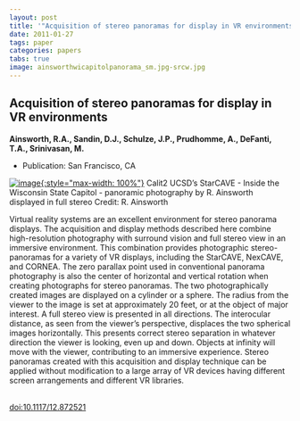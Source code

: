 ```yaml
---
layout: post
title: '"Acquisition of stereo panoramas for display in VR environments"'
date: 2011-01-27
tags: paper
categories: papers
tabs: true
image: ainsworthwicapitolpanorama_sm.jpg-srcw.jpg
---
```


## Acquisition of stereo panoramas for display in VR environments
**Ainsworth, R.A., Sandin, D.J., Schulze, J.P., Prudhomme, A., DeFanti, T.A., Srinivasan, M.**
- Publication: San Francisco, CA


[![image](https://www.evl.uic.edu/output/originals/ainsworthwicapitolpanorama_sm.jpg-srcw.jpg){:style="max-width: 100%"}](https://www.evl.uic.edu/output/originals/ainsworthwicapitolpanorama_sm.jpg-srcw.jpg)
Calit2 UCSD&rsquo;s StarCAVE - Inside the Wisconsin State Capitol - panoramic photography by R. Ainsworth displayed in full stereo
Credit: R. Ainsworth

Virtual reality systems are an excellent environment for stereo panorama displays. The acquisition and display methods described here combine high-resolution photography with surround vision and full stereo view in an immersive environment. This combination provides photographic stereo-panoramas for a variety of VR displays, including the StarCAVE, NexCAVE, and CORNEA. The zero parallax point used in conventional panorama photography is also the center of horizontal and vertical rotation when creating photographs for stereo panoramas. The two photographically created images are displayed on a cylinder or a sphere. The radius from the viewer to the image is set at approximately 20 feet, or at the object of major interest. A full stereo view is presented in all directions. The interocular distance, as seen from the viewer&rsquo;s perspective, displaces the two spherical images horizontally. This presents correct stereo separation in whatever direction the viewer is looking, even up and down. Objects at infinity will move with the viewer, contributing to an immersive experience. Stereo panoramas created with this acquisition and display technique can be applied without modification to a large array of VR devices having different screen arrangements and different VR libraries.<br><br>

<a href="http://dx.doi.org/10.1117/12.872521">doi:10.1117/12.872521</a>